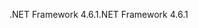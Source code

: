 <span data-ttu-id="6076e-101">.NET Framework 4.6.1</span><span class="sxs-lookup"><span data-stu-id="6076e-101">.NET Framework 4.6.1</span></span>